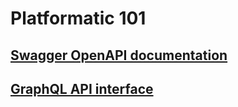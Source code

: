 # Platformatic 101

## [Swagger OpenAPI documentation](http://localhost:3042/documentation)

## [GraphQL API interface](http://localhost:3042/graphiql)
